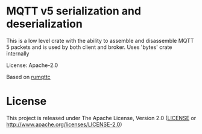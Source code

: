 
# MQTT v5 serialization and deserialization

This is a low level crate with the ability to assemble and disassemble MQTT 5 packets and is used by both client and broker. Uses 'bytes' crate internally

License: Apache-2.0

Based on [rumqttc](https://github.com/bytebeamio/rumqtt)

# License

This project is released under The Apache License, Version 2.0 ([LICENSE](./LICENSE) or http://www.apache.org/licenses/LICENSE-2.0)
